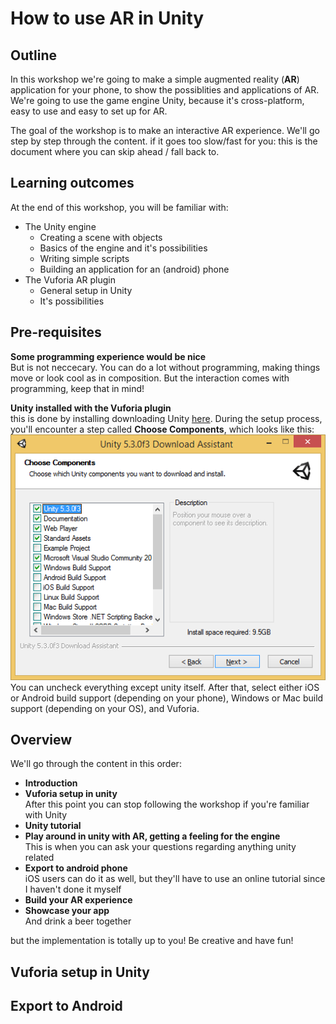 # How to use AR in Unity
## Outline
In this workshop we're going to make a simple augmented reality (**AR**) application for your phone, to show the possiblities and applications of AR. We're going to use the game engine Unity, because it's cross-platform, easy to use and easy to set up for AR.

The goal of the workshop is to make an interactive AR experience. We'll go step by step through the content. if it goes too slow/fast for you: this is the document where you can skip ahead / fall back to.


## Learning outcomes
At the end of this workshop, you will be familiar with:
- The Unity engine
	- Creating a scene with objects
	- Basics of the engine and it's possibilities
	- Writing simple scripts
	- Building an application for an (android) phone
- The Vuforia AR plugin
	 - General setup in Unity
	 - It's possibilities

## Pre-requisites
**Some programming experience would be nice**  
But is not neccecary. You can do a lot without programming, making things move or look cool as in composition. But the interaction comes with programming, keep that in mind!

**Unity installed with the Vuforia plugin**  
this is done by installing downloading Unity [here](https://store.unity.com/download?ref=personal). During the setup process, you'll encounter a step called **Choose Components**, which looks like this:  
![Checkboxes](images/checkboxes.png)  
You can uncheck everything except unity itself. After that, select either iOS or Android build support (depending on your phone), Windows or Mac build support (depending on your OS), and Vuforia.

## Overview
We'll go through the content in this order:
- **Introduction**
- **Vuforia setup in unity**  
After this point you can stop following the workshop if you're familiar with Unity
- **Unity tutorial**
- **Play around in unity with AR, getting a feeling for the engine**  
This is when you can ask your questions regarding anything unity related
- **Export to android phone**  
iOS users can do it as well, but they'll have to use an online tutorial since I haven't done it myself
- **Build your AR experience**
- **Showcase your app**  
And drink a beer together


but the implementation is totally up to you! Be creative and have fun!

## Vuforia setup in Unity


## Export to Android


